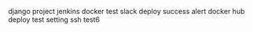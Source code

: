 django project jenkins docker test
slack deploy success alert
docker hub deploy test setting
ssh test6
